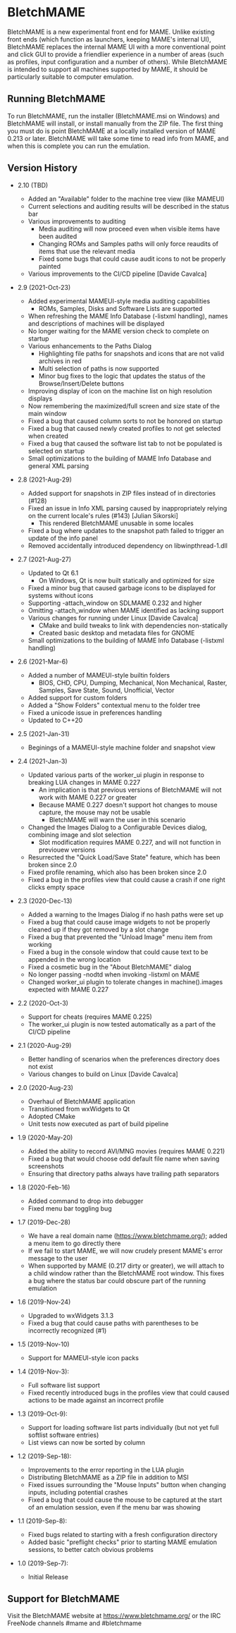 # BletchMAME

BletchMAME is a new experimental front end for MAME.  Unlike existing front ends (which function as launchers, keeping MAME's internal UI), BletchMAME replaces the internal MAME UI with a more conventional point and click GUI to provide a friendlier experience in a number of areas (such as profiles, input configuration and a number of others).  While BletchMAME is intended to support all machines supported by MAME, it should be particularly suitable to computer emulation.

## Running BletchMAME

To run BletchMAME, run the installer (BletchMAME.msi on Windows) and BletchMAME will install, or install manually from the ZIP file.  The first thing you must do is point BletchMAME at a locally installed version of MAME 0.213 or later.  BletchMAME will take some time to read info from MAME, and when this is complete you can run the emulation.

## Version History

- 2.10 (TBD)
	- Added an "Available" folder to the machine tree view (like MAMEUI)
	- Current selections and auditing results will be described in the status bar
	- Various improvements to auditing
		- Media auditing will now proceed even when visible items have been audited
		- Changing ROMs and Samples paths will only force reaudits of items that use the relevant media
		- Fixed some bugs that could cause audit icons to not be properly painted
	- Various improvements to the CI/CD pipeline [Davide Cavalca]

- 2.9 (2021-Oct-23)
	- Added experimental MAMEUI-style media auditing capabilities
		- ROMs, Samples, Disks and Software Lists are supported
	- When refreshing the MAME Info Database (-listxml handling), names and descriptions of machines will be displayed
	- No longer waiting for the MAME version check to complete on startup
	- Various enhancements to the Paths Dialog
		- Highlighting file paths for snapshots and icons that are not valid archives in red
		- Multi selection of paths is now supported
		- Minor bug fixes to the logic that updates the status of the Browse/Insert/Delete buttons
	- Improving display of icon on the machine list on high resolution displays
	- Now remembering the maximized/full screen and size state of the main window
	- Fixed a bug that caused column sorts to not be honored on startup
	- Fixed a bug that caused newly created profiles to not get selected when created
	- Fixed a bug that caused the software list tab to not be populated is selected on startup
	- Small optimizations to the building of MAME Info Database and general XML parsing

- 2.8 (2021-Aug-29)
	- Added support for snapshots in ZIP files instead of in directories (#128)
	- Fixed an issue in Info XML parsing caused by inappropriately relying on the current locale's rules (#143) [Julian Sikorski]
		- This rendered BletchMAME unusable in some locales
	- Fixed a bug where updates to the snapshot path failed to trigger an update of the info panel
	- Removed accidentally introduced dependency on libwinpthread-1.dll

- 2.7 (2021-Aug-27)
	- Updated to Qt 6.1
		- On Windows, Qt is now built statically and optimized for size
	- Fixed a minor bug that caused garbage icons to be displayed for systems without icons
	- Supporting -attach_window on SDLMAME 0.232 and higher
	- Omitting -attach_window when MAME identified as lacking support
	- Various changes for running under Linux [Davide Cavalca]
		- CMake and build tweaks to link with dependencies non-statically
		- Created basic desktop and metadata files for GNOME
	- Small optimizations to the building of MAME Info Database (-listxml handling)

- 2.6 (2021-Mar-6)
	- Added a number of MAMEUI-style builtin folders 
		- BIOS, CHD, CPU, Dumping, Mechanical, Non Mechanical, Raster, Samples, Save State, Sound, Unofficial, Vector
	- Added support for custom folders
	- Added a "Show Folders" contextual menu to the folder tree
	- Fixed a unicode issue in preferences handling
	- Updated to C++20

- 2.5 (2021-Jan-31)
	- Beginings of a MAMEUI-style machine folder and snapshot view

- 2.4 (2021-Jan-3)
	- Updated various parts of the worker_ui plugin in response to breaking LUA changes in MAME 0.227
		- An implication is that previous versions of BletchMAME will not work with MAME 0.227 or greater
		- Because MAME 0.227 doesn't support hot changes to mouse capture, the mouse may not be usable
			- BletchMAME will warn the user in this scenario
	- Changed the Images Dialog to a Configurable Devices dialog, combining image and slot selection
		- Slot modification requires MAME 0.227, and will not function in previouew versions
	- Resurrected the "Quick Load/Save State" feature, which has been broken since 2.0
	- Fixed profile renaming, which also has been broken since 2.0
	- Fixed a bug in the profiles view that could cause a crash if one right clicks empty space

- 2.3 (2020-Dec-13)
	- Added a warning to the Images Dialog if no hash paths were set up
	- Fixed a bug that could cause image widgets to not be properly cleaned up if they got removed by a slot change
	- Fixed a bug that prevented the "Unload Image" menu item from working
	- Fixed a bug in the console window that could cause text to be appended in the wrong location
	- Fixed a cosmetic bug in the "About BletchMAME" dialog
	- No longer passing -nodtd when invoking -listxml on MAME
	- Changed worker_ui plugin to tolerate changes in machine().images expected with MAME 0.227

- 2.2 (2020-Oct-3)
	- Support for cheats (requires MAME 0.225)
	- The worker_ui plugin is now tested automatically as a part of the CI/CD pipeline

- 2.1 (2020-Aug-29)
	- Better handling of scenarios when the preferences directory does not exist
	- Various changes to build on Linux [Davide Cavalca]

- 2.0 (2020-Aug-23)
	- Overhaul of BletchMAME application
	- Transitioned from wxWidgets to Qt
	- Adopted CMake
	- Unit tests now executed as part of build pipeline

- 1.9 (2020-May-20)
	- Added the ability to record AVI/MNG movies (requires MAME 0.221)
	- Fixed a bug that would choose odd default file name when saving screenshots
	- Ensuring that directory paths always have trailing path separators

- 1.8 (2020-Feb-16)
	- Added command to drop into debugger
	- Fixed menu bar toggling bug

- 1.7 (2019-Dec-28)
	- We have a real domain name (https://www.bletchmame.org/); added a menu item to go directly there
	- If we fail to start MAME, we will now crudely present MAME's error message to the user
	- When supported by MAME (0.217 dirty or greater), we will attach to a child window rather than the BletchMAME root window.  This fixes a bug where the status bar could obscure part of the running emulation

- 1.6 (2019-Nov-24)
	- Upgraded to wxWidgets 3.1.3
	- Fixed a bug that could cause paths with parentheses to be incorrectly recognized (#1)

- 1.5 (2019-Nov-10)
	- Support for MAMEUI-style icon packs

- 1.4 (2019-Nov-3):
	- Full software list support
	- Fixed recently introduced bugs in the profiles view that could caused actions to be made against an incorrect profile

- 1.3 (2019-Oct-9):
	- Support for loading software list parts individually (but not yet full softlist software entries)
	- List views can now be sorted by column

- 1.2 (2019-Sep-18):
	- Improvements to the error reporting in the LUA plugin
	- Distributing BletchMAME as a ZIP file in addition to MSI
	- Fixed issues surrounding the "Mouse Inputs" button when changing inputs, including potential crashes
	- Fixed a bug that could cause the mouse to be captured at the start of an emulation session, even if the menu bar was showing

- 1.1 (2019-Sep-8):
	- Fixed bugs related to starting with a fresh configuration directory
	- Added basic "preflight checks" prior to starting MAME emulation sessions, to better catch obvious problems

- 1.0 (2019-Sep-7):
	- Initial Release

## Support for BletchMAME

Visit the BletchMAME website at https://www.bletchmame.org/ or the IRC FreeNode channels #mame and #bletchmame
